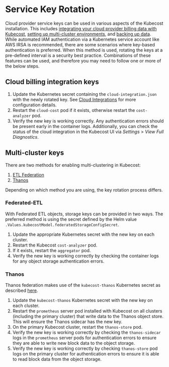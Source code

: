 # Service Key Rotation

Cloud provider service keys can be used in various aspects of the Kubecost installation. This includes [integrating your cloud provider billing data with Kubecost](/install-and-configure/install/cloud-integration/README.md), [setting up multi-cluster environments](/install-and-configure/install/multi-cluster/multi-cluster.md), and [backing up data](/install-and-configure/install/multi-cluster/federated-etl/federated-etl-backups-alerting.md). While automated IAM authentication via a Kubernetes service account like AWS IRSA is recommended, there are some scenarios where key-based authentication is preferred. When this method is used, rotating the keys at a pre-defined interval is a security best practice. Combinations of these features can be used, and therefore you may need to follow one or more of the below steps.

## Cloud billing integration keys

1. Update the Kubernetes secret containing the `cloud-integration.json` with the newly rotated key. See [Cloud Integrations](/install-and-configure/install/cloud-integration/README.md) for more configuration details.
2. Restart the `cloud-cost` pod if it exists, otherwise restart the `cost-analyzer` pod.
3. Verify the new key is working correctly. Any authentication errors should be present early in the container logs. Additionally, you can check the status of the cloud integration in the Kubecost UI via _Settings_ > _View Full Diagnostics_.

## Multi-cluster keys

There are two methods for enabling multi-clustering in Kubecost:

1. [ETL Federation](/install-and-configure/install/multi-cluster/federated-etl/federated-etl.md)
2. [Thanos](/install-and-configure/install/multi-cluster/thanos-setup/thanos-setup.md)

Depending on which method you are using, the key rotation process differs.

### Federated-ETL

With Federated ETL objects, storage keys can be provided in two ways. The preferred method is using the secret defined by the Helm value `.Values.kubecostModel.federatedStorageConfigSecret`.

1. Update the appropriate Kubernetes secret with the new key on each cluster.
2. Restart the Kubecost `cost-analyzer` pod.
3. If it exists, restart the `aggregator` pod.
4. Verify the new key is working correctly by checking the container logs for any object storage authentication errors.

### Thanos

Thanos federation makes use of the `kubecost-thanos` Kubernetes secret as described [here](/install-and-configure/install/multi-cluster/thanos-setup/configuring-thanos.md#step-1-create-object-storeyaml).

1. Update the `kubecost-thanos` Kubernetes secret with the new key on each cluster.
2. Restart the `prometheus` server pod installed with Kubecost on all clusters (including the primary cluster) that write data to the Thanos object store. This will ensure the Thanos sidecar has the new key.
3. On the primary Kubecost cluster, restart the `thanos-store` pod.
4. Verify the new key is working correctly by checking the `thanos-sidecar` logs in the `prometheus` server pods for authentication errors to ensure they are able to write new block data to the object storage.
5. Verify the new key is working correctly by checking `thanos-store` pod logs on the primary cluster for authentication errors to ensure it is able to read block data from the object storage.